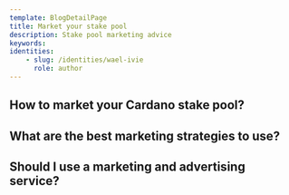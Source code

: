 ```yaml
---
template: BlogDetailPage
title: Market your stake pool
description: Stake pool marketing advice 
keywords: 
identities: 
    - slug: /identities/wael-ivie
      role: author
---
```


## How to market your Cardano stake pool?

## What are the best marketing strategies to use?

## Should I use a marketing and advertising service?